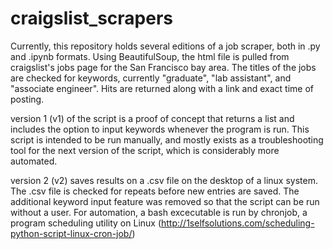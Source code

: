 # craigslist_scrapers

Currently, this repository holds several editions of a job scraper, both in .py and .ipynb formats. Using BeautifulSoup, the html file is pulled from craigslist's jobs page for the San Francisco bay area. The titles of the jobs are checked for keywords, currently "graduate", "lab assistant", and "associate engineer". Hits are returned along with a link and exact time of posting.

version 1 (v1) of the script is a proof of concept that returns a list and includes the option to input keywords whenever the program is run. This script is intended to be run manually, and mostly exists as a troubleshooting tool for the next version of the script, which is considerably more automated.

version 2 (v2) saves results on a .csv file on the desktop of a linux system. The .csv file is checked for repeats before new entries are saved. The additional keyword input feature was removed so that the script can be run without a user. For automation, a bash excecutable is run by chronjob, a program scheduling utility on Linux (http://1selfsolutions.com/scheduling-python-script-linux-cron-job/)
